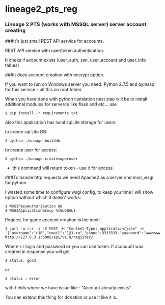 # lineage2_pts_reg
### Lineage 2 PTS (works with MSSQL server) server account creating
###It's  just small REST API service for accounts.

REST API service with user/token authentication.

It cheks if account exists (user_auth, ssn, user_account and user_info tables)

###It does account creation with encrypt option.

If you want to run on Windows server you need: Python 2.7.5 and pymssql for this service - all this on root folder. 

When you have done with python instalation next step will be to install additional modules for serverce like flask and etc...
use 
	
	$ pip install -r requirements.txt

Also this application has local sqlLite storage for users.

to create sql Lite DB:

	$ python ./manage builddb

to create user for access:

	$ python ./manage createsuperuser

- this command will return token  - use it for access.

###To handle http requests we need Apache2 as a server and mod_wsgi for python.

I wasted some time to configure wsgi config,  to keep you time I will show option without which it doesn' works:

	$ WSGIPassAuthorization On
	$ WSGIApplicationGroup %{GLOBAL}


Request for game account creation is the next:


	$ curl -u r:r -i -X POST -H "Content-Type: application/json" -d '{"username":"r10","email":"1@1.ru","phone":3333333,"password":"wwwwwwww"}' http://127.0.0.1:5000/api/v1.0/register/ 

Where r:r login and password or you can use token. 
If accaount was created in response you will get 

	$ status: good

or 

	$ status : error

with fields where we have issue like : "Account already exists"

You can extend this thing for donation or use it like it is.


